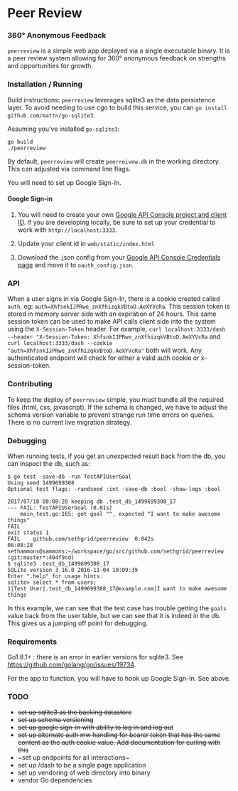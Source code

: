 # Peer Review
### 360° Anonymous Feedback

`peerreview` is a simple web app deplayed via a single executable binary. It is a peer review system allowing for 360° anonymous feedback on strengths and opportunities for growth.

### Installation / Running

Build instructions:
`peerreview` leverages sqlite3 as the data persistence layer. To avoid needing to use cgo to build this service, you can `go install github.com/mattn/go-sqlite3`.

Assuming you've installed `go-sqlite3`:
```
go build
./peerreview
```

By default, `peerreview` will create `peerreivew.db` in the working directory. This can adjusted via command line flags.

You will need to set up Google Sign-In.

#### Google Sign-in

1) You will need to create your own [Google API Console project and client ID](https://developers.google.com/identity/sign-in/web/devconsole-project). If you are developing locally, be sure to set up your credential to work with `http://localhost:3333`.

2) Update your client id in `web/static/index.html`

3) Download the .json config from your [Google API Console Credentials page](https://console.developers.google.com/apis/credentials) and move it to `oauth_config.json`.

### API

When a user signs in via Google Sign-In, there is a cookie created called `auth`, eg: `auth=XhfsnkIJPRwe_znXfhizqkVBtoD.AeXYVcRa`. This session token is stored in memory server side with an expiration of 24 hours. This same session token can be used to make API calls client side into the system using the `X-Session-Token` header. For example, `curl localhost:3333/dash --header "X-Session-Token: XhfsnkIJPRwe_znXfhizqkVBtoD.AeXYVcRa` and `curl localhost:3333/dash --cookie "auth=XhfsnkIJPRwe_znXfhizqkVBtoD.AeXYVcRa"` both will work. Any authenticated endpoint will check for either a valid auth cookie or x-session-token.

### Contributing

To keep the deploy of `peerreview` simple, you must bundle all the required files (html, css, javascript).
If the schema is changed, we have to adjust the schema version variable to prevent strange run time errors on queries. There is no current live migration strategy.

### Debugging

When running tests, if you get an unexpected result back from the db, you can inspect the db, such as:

```
$ go test -save-db -run TestAPIUserGoal
Using seed 1499699308
Optional test flags: -randseed :int -save-db :bool -show-logs :bool

2017/07/10 08:08:28 keeping db .test_db_1499699308_17
--- FAIL: TestAPIUserGoal (0.01s)
	main_test.go:165: got goal "", expected "I want to make awesome things"
FAIL
exit status 1
FAIL	github.com/sethgrid/peerreview	0.042s
08:08:28 sethammons@sammons:~/workspace/go/src/github.com/sethgrid/peerreview (git:master*:404f9cd)
$ sqlite3 .test_db_1499699308_17
SQLite version 3.16.0 2016-11-04 19:09:39
Enter ".help" for usage hints.
sqlite> select * from users;
1|Test User|.test_db_1499699308_17@example.com|I want to make awesome things
```

In this example, we can see that the test case has trouble getting the `goals` value back from the user table, but we can see that it is indeed in the db. This gives us a jumping off point for debugging.

### Requirements
Go1.8.1+ : there is an error in earlier versions for sqlite3. See https://github.com/golang/go/issues/19734.

For the app to function, you will have to hook up Google Sign-In. See above.

### TODO
  - ~~set up sqlite3 as the backing datastore~~
  - ~~set up schema versioning~~
  - ~~set up google sign-in with ability to log in and log out~~
  - ~~set up alternate auth mw handling for bearer token that has the same content as the auth cookie value. Add documentation for curling with this~~
  - ~set up endpoints for all interactions~
  - set up /dash to be a single page application
  - set up vendoring of web directory into binary
  - vendor Go dependencies